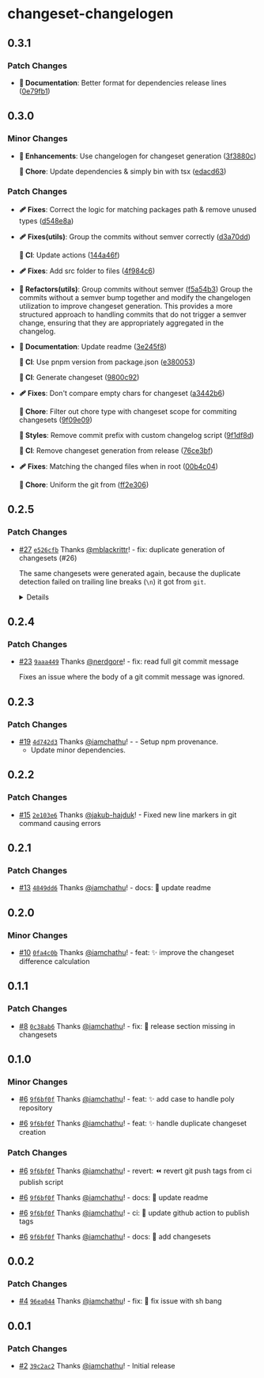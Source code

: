 # changeset-changelogen

## 0.3.1

### Patch Changes

- **📖 Documentation**: Better format for dependencies release lines ([0e79fb1](https://github.com/SettingDust/changeset-changelogen/commit/0e79fb1))

## 0.3.0

### Minor Changes

- **🚀 Enhancements**: Use changelogen for changeset generation ([3f3880c](https://github.com/SettingDust/changeset-changelogen/commit/3f3880c))

  **🏡 Chore**: Update dependencies & simply bin with tsx ([edacd63](https://github.com/SettingDust/changeset-changelogen/commit/edacd63))

### Patch Changes

- **🩹 Fixes**: Correct the logic for matching packages path & remove unused types ([d548e8a](https://github.com/SettingDust/changeset-changelogen/commit/d548e8a))
- **🩹 Fixes(utils)**: Group the commits without semver correctly ([d3a70dd](https://github.com/SettingDust/changeset-changelogen/commit/d3a70dd))

  **🤖 CI**: Update actions ([144a46f](https://github.com/SettingDust/changeset-changelogen/commit/144a46f))

- **🩹 Fixes**: Add src folder to files ([4f984c6](https://github.com/SettingDust/changeset-changelogen/commit/4f984c6))
- **💅 Refactors(utils)**: Group commits without semver ([f5a54b3](https://github.com/SettingDust/changeset-changelogen/commit/f5a54b3))
  Group the commits without a semver bump together and modify the changelogen
  utilization to improve changeset generation. This provides a more structured
  approach to handling commits that do not trigger a semver change, ensuring
  that they are appropriately aggregated in the changelog.
- **📖 Documentation**: Update readme ([3e245f8](https://github.com/SettingDust/changeset-changelogen/commit/3e245f8))

  **🤖 CI**: Use pnpm version from package.json ([e380053](https://github.com/SettingDust/changeset-changelogen/commit/e380053))

  **🤖 CI**: Generate changeset ([9800c92](https://github.com/SettingDust/changeset-changelogen/commit/9800c92))

- **🩹 Fixes**: Don't compare empty chars for changeset ([a3442b6](https://github.com/SettingDust/changeset-changelogen/commit/a3442b6))

  **🏡 Chore**: Filter out chore type with changeset scope for commiting changesets ([9f09e09](https://github.com/SettingDust/changeset-changelogen/commit/9f09e09))

  **🎨 Styles**: Remove commit prefix with custom changelog script ([9f1df8d](https://github.com/SettingDust/changeset-changelogen/commit/9f1df8d))

  **🤖 CI**: Remove changeset generation from release ([76ce3bf](https://github.com/SettingDust/changeset-changelogen/commit/76ce3bf))

- **🩹 Fixes**: Matching the changed files when in root ([00b4c04](https://github.com/SettingDust/changeset-changelogen/commit/00b4c04))

  **🏡 Chore**: Uniform the git from ([ff2e306](https://github.com/SettingDust/changeset-changelogen/commit/ff2e306))

## 0.2.5

### Patch Changes

- [#27](https://github.com/iamchathu/changeset-conventional-commits/pull/27) [`e526cfb`](https://github.com/iamchathu/changeset-conventional-commits/commit/e526cfbaf8bed0b2ed5b44d0f94a9e7a0c041a27) Thanks [@mblackrittr](https://github.com/mblackrittr)! - fix: duplicate generation of changesets (#26)

  The same changesets were generated again, because the duplicate detection failed on trailing line breaks (`\n`) it got from `git`.

  <details>
    <summary>Details</summary>
    Imagine this data it holds while duplicate checking:

  `const changesets = ...:`

  ```ts
  // Data from Commits
  [
    {
      releases: [[Object], [Object]],
      summary: 'chore(root): add two test packages\n',
      packagesChanged: [[Object], [Object]],
    },
  ];
  ```

  `const currentChangesets = ...:`

  ```ts
  // Data from Changesets
  [
    {
      releases: [[Object], [Object]],
      summary: 'chore(root): add two test packages',
      packagesChanged: [[Object], [Object]],
    },
  ];
  ```

  Truncating the linebreak at [line 165](https://github.com/iamchathu/changeset-conventional-commits/blob/a4d324693eca549b0d016a162442eef49477ec75/src/utils/index.ts#L165) of `src/utils/index.ts` fixed it:

  ```ts
  const compareChangeSet = (a: Changeset, b: Changeset): boolean => {
    // return a.summary === b.summary && JSON.stringify(a.releases) == JSON.stringify(b.releases);
    return a.summary.replace(/\n$/, '') === b.summary && JSON.stringify(a.releases) == JSON.stringify(b.releases);
  };
  ```

  </details>

## 0.2.4

### Patch Changes

- [#23](https://github.com/iamchathu/changeset-conventional-commits/pull/23) [`9aaa449`](https://github.com/iamchathu/changeset-conventional-commits/commit/9aaa449b662f34d48a848149a6d965a43f2718ff) Thanks [@nerdgore](https://github.com/nerdgore)! - fix: read full git commit message

  Fixes an issue where the body of a git
  commit message was ignored.

## 0.2.3

### Patch Changes

- [#19](https://github.com/iamchathu/changeset-conventional-commits/pull/19) [`4d742d3`](https://github.com/iamchathu/changeset-conventional-commits/commit/4d742d308b8e4aea0786a5fc7aea1cc69edb62e3) Thanks [@iamchathu](https://github.com/iamchathu)! - - Setup npm provenance.
  - Update minor dependencies.

## 0.2.2

### Patch Changes

- [#15](https://github.com/iamchathu/changeset-conventional-commits/pull/15) [`2e103e6`](https://github.com/iamchathu/changeset-conventional-commits/commit/2e103e6939e8cb1f946a129ef5a048d539034168) Thanks [@jakub-hajduk](https://github.com/jakub-hajduk)! - Fixed new line markers in git command causing errors

## 0.2.1

### Patch Changes

- [#13](https://github.com/iamchathu/changeset-conventional-commits/pull/13) [`4849dd6`](https://github.com/iamchathu/changeset-conventional-commits/commit/4849dd675528c77026c7c745387fd31eba635817) Thanks [@iamchathu](https://github.com/iamchathu)! - docs: :memo: update readme

## 0.2.0

### Minor Changes

- [#10](https://github.com/iamchathu/changeset-conventional-commits/pull/10) [`0fa4c0b`](https://github.com/iamchathu/changeset-conventional-commits/commit/0fa4c0b1d74e9ac3b17419dc0b2c77a74bbe4f98) Thanks [@iamchathu](https://github.com/iamchathu)! - feat: :sparkles: improve the changeset difference calculation

## 0.1.1

### Patch Changes

- [#8](https://github.com/iamchathu/changeset-conventional-commits/pull/8) [`0c38ab6`](https://github.com/iamchathu/changeset-conventional-commits/commit/0c38ab618353e35fa8fe616a372be8a27ff7b345) Thanks [@iamchathu](https://github.com/iamchathu)! - fix: :bug: release section missing in changesets

## 0.1.0

### Minor Changes

- [#6](https://github.com/iamchathu/changeset-conventional-commits/pull/6) [`9f6bf0f`](https://github.com/iamchathu/changeset-conventional-commits/commit/9f6bf0fa970f15d1d07e851ca6924415206b5507) Thanks [@iamchathu](https://github.com/iamchathu)! - feat: :sparkles: add case to handle poly repository

- [#6](https://github.com/iamchathu/changeset-conventional-commits/pull/6) [`9f6bf0f`](https://github.com/iamchathu/changeset-conventional-commits/commit/9f6bf0fa970f15d1d07e851ca6924415206b5507) Thanks [@iamchathu](https://github.com/iamchathu)! - feat: :sparkles: handle duplicate changeset creation

### Patch Changes

- [#6](https://github.com/iamchathu/changeset-conventional-commits/pull/6) [`9f6bf0f`](https://github.com/iamchathu/changeset-conventional-commits/commit/9f6bf0fa970f15d1d07e851ca6924415206b5507) Thanks [@iamchathu](https://github.com/iamchathu)! - revert: :rewind: revert git push tags from ci publish script

- [#6](https://github.com/iamchathu/changeset-conventional-commits/pull/6) [`9f6bf0f`](https://github.com/iamchathu/changeset-conventional-commits/commit/9f6bf0fa970f15d1d07e851ca6924415206b5507) Thanks [@iamchathu](https://github.com/iamchathu)! - docs: :memo: update readme

- [#6](https://github.com/iamchathu/changeset-conventional-commits/pull/6) [`9f6bf0f`](https://github.com/iamchathu/changeset-conventional-commits/commit/9f6bf0fa970f15d1d07e851ca6924415206b5507) Thanks [@iamchathu](https://github.com/iamchathu)! - ci: :construction_worker: update github action to publish tags

- [#6](https://github.com/iamchathu/changeset-conventional-commits/pull/6) [`9f6bf0f`](https://github.com/iamchathu/changeset-conventional-commits/commit/9f6bf0fa970f15d1d07e851ca6924415206b5507) Thanks [@iamchathu](https://github.com/iamchathu)! - docs: :memo: add changesets

## 0.0.2

### Patch Changes

- [#4](https://github.com/iamchathu/changeset-conventional-commits/pull/4) [`96ea044`](https://github.com/iamchathu/changeset-conventional-commits/commit/96ea044db4e1f5da03a90f3842db374eb9badace) Thanks [@iamchathu](https://github.com/iamchathu)! - fix: :bug: fix issue with sh bang

## 0.0.1

### Patch Changes

- [#2](https://github.com/iamchathu/changeset-conventional-commits/pull/2) [`39c2ac2`](https://github.com/iamchathu/changeset-conventional-commits/commit/39c2ac28e4289110532f55a3d9f35e585cd532f4) Thanks [@iamchathu](https://github.com/iamchathu)! - Initial release
